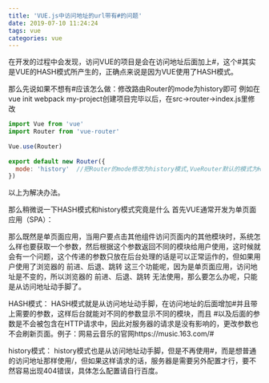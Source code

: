```yaml
---
title: 'VUE.js中访问地址的url带有#的问题'
date: 2019-07-10 11:24:24
tags: vue
categories: vue
---
```


在开发的过程中会发现，访问VUE的项目是会在访问地址后面加上#，这个#其实是VUE的HASH模式所产生的，正确点来说是因为VUE使用了HASH模式。

那么先说如果不想有#应该怎么做：修改路由Router的mode为history即可
例如在vue init webpack my-project创建项目完毕以后，在src->router->index.js里修改


```js
import Vue from 'vue'
import Router from 'vue-router'
 
Vue.use(Router)
 
export default new Router({
  mode: 'history'  //把Router的mode修改为history模式,VueRouter默认的模式为HASH模式
})

```

以上为解决办法。

那么稍微说一下HASH模式和history模式究竟是什么
首先VUE通常开发为单页面应用（SPA）：

那么既然是单页面应用，当用户要点击其他组件访问页面内的其他模块时，系统怎么样也要获取一个参数，然后根据这个参数返回不同的模块给用户使用，这时候就会有一个问题，这个传递的参数只放在后台处理的话是可以正常运作的，但如果用户使用了浏览器的 前进、后退、跳转 这三个功能呢，因为是单页面应用，访问地址是不变的，所以浏览器的 前进、后退、跳转 无法使用，那么要怎么办呢，只能是从访问地址动手脚了。

HASH模式：
HASH模式就是从访问地址动手脚，在访问地址的后面增加#并且带上需要的参数，这样后台就能对不同的参数显示不同的模块，而且 #以及后面的参数是不会被包含在HTTP请求中，因此对服务器的请求是没有影响的，更改参数也不会刷新页面。例子：网易云音乐的官网https://music.163.com/#

history模式：
history模式也是从访问地址动手脚，但是不再使用#，而是想普通的访问地址那样使用/，但如果这样请求的话，服务器是需要另外配置才行，要不然容易出现404错误，具体怎么配置请自行百度。